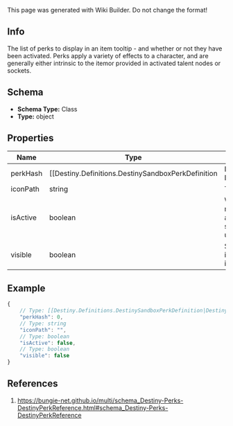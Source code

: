 <span class="wiki-builder">This page was generated with Wiki Builder. Do not change the format!</span>

## Info
The list of perks to display in an item tooltip - and whether or not they have been activated. Perks apply a variety of effects to a character, and are generally either intrinsic to the itemor provided in activated talent nodes or sockets.

## Schema
* **Schema Type:** Class
* **Type:** object

## Properties
Name | Type | Description
---- | ---- | -----------
perkHash | [[Destiny.Definitions.DestinySandboxPerkDefinition|Destiny-Definitions-DestinySandboxPerkDefinition]]:integer:uint32 | The hash identifier for the perk, which can be used to look up DestinySandboxPerkDefinition if it exists.Be warned, perks frequently do not have user-viewable information.  You should examine whether you actuallyfound a name/description in the perk's definition before you show it to the user.
iconPath | string | The icon for the perk.
isActive | boolean | Whether this perk is currently active.  (We may return perks that you have not actually activated yet:these represent perks that you should show in the item's tooltip, but that the user has not yetactivated.)
visible | boolean | Some perks provide benefits, but aren't visible in the UI.  This value will let you know if this isperk should be shown in your UI.

## Example
```javascript
{
    // Type: [[Destiny.Definitions.DestinySandboxPerkDefinition|Destiny-Definitions-DestinySandboxPerkDefinition]]:integer:uint32
    "perkHash": 0,
    // Type: string
    "iconPath": "",
    // Type: boolean
    "isActive": false,
    // Type: boolean
    "visible": false
}

```

## References
1. https://bungie-net.github.io/multi/schema_Destiny-Perks-DestinyPerkReference.html#schema_Destiny-Perks-DestinyPerkReference
